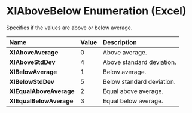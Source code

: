 
# XlAboveBelow Enumeration (Excel)

Specifies if the values are above or below average.



|**Name**|**Value**|**Description**|
|:-----|:-----|:-----|
|**XlAboveAverage**|0|Above average.|
|**XlAboveStdDev**|4|Above standard deviation.|
|**XlBelowAverage**|1|Below average.|
|**XlBelowStdDev**|5|Below standard deviation.|
|**XlEqualAboveAverage**|2|Equal above average.|
|**XlEqualBelowAverage**|3|Equal below average.|

